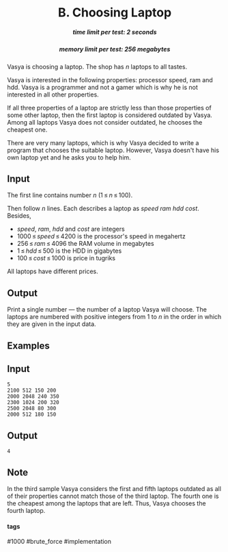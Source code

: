 <h1 style='text-align: center;'> B. Choosing Laptop</h1>

<h5 style='text-align: center;'>time limit per test: 2 seconds</h5>
<h5 style='text-align: center;'>memory limit per test: 256 megabytes</h5>

Vasya is choosing a laptop. The shop has *n* laptops to all tastes.

Vasya is interested in the following properties: processor speed, ram and hdd. Vasya is a programmer and not a gamer which is why he is not interested in all other properties.

If all three properties of a laptop are strictly less than those properties of some other laptop, then the first laptop is considered outdated by Vasya. Among all laptops Vasya does not consider outdated, he chooses the cheapest one.

There are very many laptops, which is why Vasya decided to write a program that chooses the suitable laptop. However, Vasya doesn't have his own laptop yet and he asks you to help him.

## Input

The first line contains number *n* (1 ≤ *n* ≤ 100).

Then follow *n* lines. Each describes a laptop as *speed* *ram* *hdd* *cost*. Besides, 

* *speed*, *ram*, *hdd* and *cost* are integers
* 1000 ≤ *speed* ≤ 4200 is the processor's speed in megahertz
* 256 ≤ *ram* ≤ 4096 the RAM volume in megabytes
* 1 ≤ *hdd* ≤ 500 is the HDD in gigabytes
* 100 ≤ *cost* ≤ 1000 is price in tugriks

All laptops have different prices.

## Output

Print a single number — the number of a laptop Vasya will choose. The laptops are numbered with positive integers from 1 to *n* in the order in which they are given in the input data.

## Examples

## Input


```
5  
2100 512 150 200  
2000 2048 240 350  
2300 1024 200 320  
2500 2048 80 300  
2000 512 180 150  

```
## Output


```
4
```
## Note

In the third sample Vasya considers the first and fifth laptops outdated as all of their properties cannot match those of the third laptop. The fourth one is the cheapest among the laptops that are left. Thus, Vasya chooses the fourth laptop.



#### tags 

#1000 #brute_force #implementation 